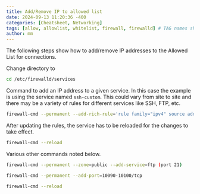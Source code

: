 ```yaml
---
title: Add/Remove IP to allowed list
date: 2024-09-13 11:20:36 -400
categories: [Cheatsheet, Networking]
tags: [allow, allowlist, whitelist, firewall, firewalld] # TAG names should always be lowercase
author: mm
---
```

The following steps show how to add/remove IP addresses to the Allowed List for connections.

Change directory to
```bash
cd /etc/firewalld/services
```

Command to add an IP address to a given service. In this case the example is using the service named `ssh-custom`. This could vary from site to site and there may be a variety of rules for different services like SSH, FTP, etc.
```bash
firewall-cmd --permanent --add-rich-rule='rule family="ipv4" source address="208.58.24.113/29" service name="ssh-custom" accept'
```

After updating the rules, the service has to be reloaded for the changes to take effect.
```bash
firewall-cmd --reload
```

Various other commands noted below.  
```bash
firewall-cmd --permanent --zone=public --add-service=ftp (port 21)
```
```bash
firewall-cmd --permanent --add-port=10090-10100/tcp
```
```bash
firewall-cmd --reload
```